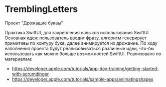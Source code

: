 # TremblingLetters
Проект "Дрожащие буквы" 

Практика SwiftUI, для закрепления навыков использования SwiftUI 
Основная идея: пользователь вводит фразу, алгоритм генерирует примитивы по контуру букв, далее анимируется их дрожание. 
По ходу наполнения проекта будут реализовываться различные идеи, что-бы использовать как можно больше возможностей SwiftUI.
Реализовано по материалам:
- https://developer.apple.com/tutorials/app-dev-training/getting-started-with-scrumdinger
- https://developer.apple.com/tutorials/sample-apps/animatingshapes
